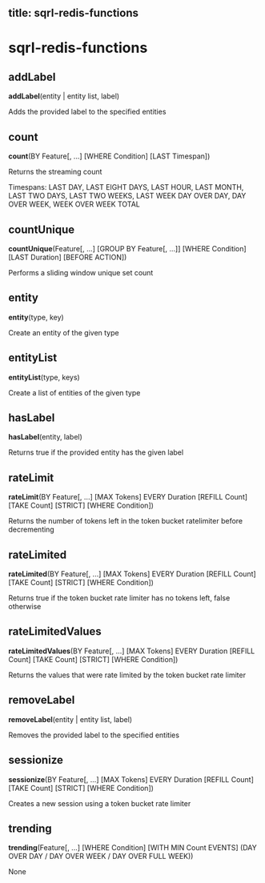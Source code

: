 title: sqrl-redis-functions
---

# sqrl-redis-functions

## addLabel

**addLabel**(entity | entity list, label)

Adds the provided label to the specified entities

## count

**count**(BY Feature[, ...] [WHERE Condition] [LAST Timespan])

Returns the streaming count

Timespans: LAST DAY, LAST EIGHT DAYS, LAST HOUR, LAST MONTH, LAST TWO DAYS, LAST TWO WEEKS, LAST WEEK
           DAY OVER DAY, DAY OVER WEEK, WEEK OVER WEEK
           TOTAL

## countUnique

**countUnique**(Feature[, ...] [GROUP BY Feature[, ...]] [WHERE Condition] [LAST Duration] [BEFORE ACTION])

Performs a sliding window unique set count

## entity

**entity**(type, key)

Create an entity of the given type

## entityList

**entityList**(type, keys)

Create a list of entities of the given type

## hasLabel

**hasLabel**(entity, label)

Returns true if the provided entity has the given label

## rateLimit

**rateLimit**(BY Feature[, ...] [MAX Tokens] EVERY Duration [REFILL Count] [TAKE Count] [STRICT] [WHERE Condition])

Returns the number of tokens left in the token bucket ratelimiter before decrementing

## rateLimited

**rateLimited**(BY Feature[, ...] [MAX Tokens] EVERY Duration [REFILL Count] [TAKE Count] [STRICT] [WHERE Condition])

Returns true if the token bucket rate limiter has no tokens left, false otherwise

## rateLimitedValues

**rateLimitedValues**(BY Feature[, ...] [MAX Tokens] EVERY Duration [REFILL Count] [TAKE Count] [STRICT] [WHERE Condition])

Returns the values that were rate limited by the token bucket rate limiter

## removeLabel

**removeLabel**(entity | entity list, label)

Removes the provided label to the specified entities

## sessionize

**sessionize**(BY Feature[, ...] [MAX Tokens] EVERY Duration [REFILL Count] [TAKE Count] [STRICT] [WHERE Condition])

Creates a new session using a token bucket rate limiter

## trending

**trending**(Feature[, ...] [WHERE Condition] [WITH MIN Count EVENTS] (DAY OVER DAY / DAY OVER WEEK / DAY OVER FULL WEEK))

None

